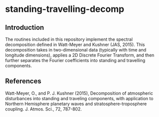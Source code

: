 # standing-travelling-decomp

Introduction
------------

The routines included in this repository implement the spectral decomposition defined in Watt-Meyer and Kushner (JAS, 2015). This decomposition takes in two-dimensional data (typically with time and longitude dimensions), applies a 2D Discrete Fourier Transform, and then further separates the Fourier coefficients into standing and travelling components.


References
----------

Watt-Meyer, O., and P. J. Kushner (2015), Decomposition of atmospheric disturbances into standing and traveling components, with application to Northern Hemisphere planetary waves and stratosphere-troposphere coupling. J. Atmos. Sci., 72, 787-802.
